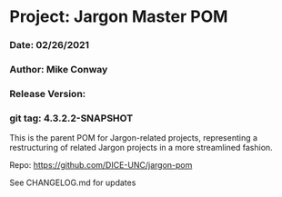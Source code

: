 # Project: Jargon Master POM
### Date: 02/26/2021
### Author: Mike Conway
### Release Version: 
### git tag: 4.3.2.2-SNAPSHOT


This is the parent POM for Jargon-related projects, representing a restructuring of related Jargon projects in a more streamlined fashion.

Repo: https://github.com/DICE-UNC/jargon-pom

See CHANGELOG.md for updates

